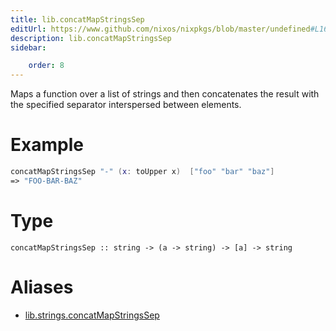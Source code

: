 ```yaml
---
title: lib.concatMapStringsSep
editUrl: https://www.github.com/nixos/nixpkgs/blob/master/undefined#L163C5
description: lib.concatMapStringsSep
sidebar:

    order: 8
---
```


Maps a function over a list of strings and then concatenates the
result with the specified separator interspersed between
elements.

# Example

```nix
concatMapStringsSep "-" (x: toUpper x)  ["foo" "bar" "baz"]
=> "FOO-BAR-BAZ"
```

# Type

```
concatMapStringsSep :: string -> (a -> string) -> [a] -> string
```


# Aliases

- [lib.strings.concatMapStringsSep](/nix-doc-comments/reference/lib/strings/lib-strings-concatmapstringssep)


